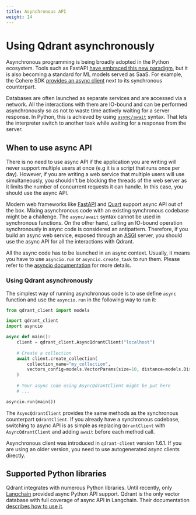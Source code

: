 ```yaml
---
title: Asynchronous API
weight: 14
---
```


# Using Qdrant asynchronously

Asynchronous programming is being broadly adopted in the Python ecosystem. Tools such as FastAPI [have embraced this new 
paradigm](https://fastapi.tiangolo.com/async/), but it is also becoming a standard for ML models served as SaaS. For example, the Cohere SDK
[provides an async client](https://cohere-sdk.readthedocs.io/en/latest/cohere.html#asyncclient) next to its synchronous counterpart.

Databases are often launched as separate services and are accessed via a network. All the interactions with them are IO-bound and can 
be performed asynchronously so as not to waste time actively waiting for a server response. In Python, this is achieved by 
using [`async/await`](https://docs.python.org/3/library/asyncio-task.html) syntax. That lets the interpreter switch to another task 
while waiting for a response from the server.

## When to use async API 

There is no need to use async API if the application you are writing will never support multiple users at once (e.g it is a script that runs once per day). However, if you are writing a web service that multiple users will use simultaneously, you shouldn't be 
blocking the threads of the web server as it limits the number of concurrent requests it can handle. In this case, you should use 
the async API.

Modern web frameworks like [FastAPI](https://fastapi.tiangolo.com/) and [Quart](https://quart.palletsprojects.com/en/latest/) support 
async API out of the box. Mixing asynchronous code with an existing synchronous codebase might be a challenge. The `async/await` syntax 
cannot be used in synchronous functions. On the other hand, calling an IO-bound operation synchronously in async code is considered 
an antipattern. Therefore, if you build an async web service, exposed through an [ASGI](https://asgi.readthedocs.io/en/latest/) server, 
you should use the async API for all the interactions with Qdrant.

<aside role="status">
All the async code has to be launched in an async context. Usually, it means you have to use <code>asyncio.run</code> or <code>asyncio.create_task</code> to run them.
Please refer to the <a href="https://docs.python.org/3/library/asyncio.html">asyncio documentation</a> for more details.
</aside>

### Using Qdrant asynchronously

The simplest way of running asynchronous code is to use define `async` function and use the `asyncio.run` in the following way to run it:

```python
from qdrant_client import models

import qdrant_client
import asyncio

async def main():
    client = qdrant_client.AsyncQdrantClient("localhost")
    
    # Create a collection
    await client.create_collection(
        collection_name="my_collection",
        vectors_config=models.VectorParams(size=10, distance=models.Distance.COSINE),
    )
    
    # Your async code using AsyncQdrantClient might be put here
    # ...

asyncio.run(main())
```

The `AsyncQdrantClient` provides the same methods as the synchronous counterpart `QdrantClient`. If you already have a synchronous
codebase, switching to async API is as simple as replacing `QdrantClient` with `AsyncQdrantClient` and adding `await` before each
method call.

<aside role="status">
Asynchronous client was introduced in <code>qdrant-client</code> version 1.6.1. If you are using an older version, you need to use autogenerated async clients directly.
</aside>

## Supported Python libraries

Qdrant integrates with numerous Python libraries. Until recently, only [Langchain]() provided async Python API support. 
Qdrant is the only vector database with full coverage of async API in Langchain. Their documentation [describes how to use 
it](https://python.langchain.com/docs/modules/data_connection/vectorstores/#asynchronous-operations).
